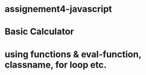 # assignement4-javascript
# Basic Calculator
# using functions & eval-function, classname, for loop etc.